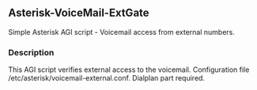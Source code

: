 ## Asterisk-VoiceMail-ExtGate
Simple Asterisk AGI script - Voicemail access from external numbers.

### Description
This AGI script verifies external access to the voicemail.
Configuration file /etc/asterisk/voicemail-external.conf. 
Dialplan part required.
